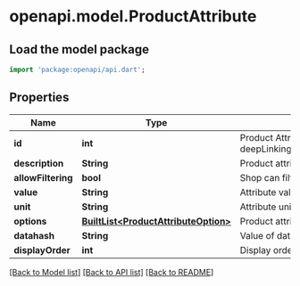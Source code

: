 # openapi.model.ProductAttribute

## Load the model package
```dart
import 'package:openapi/api.dart';
```

## Properties
Name | Type | Description | Notes
------------ | ------------- | ------------- | -------------
**id** | **int** | Product Attribute ID, as retrievable from <a href=\"?deepLinking=true#/Product/ProductAttributes\">/api/Product/ProductAttribute</a> | [optional] 
**description** | **String** | Product attribute name | [optional] 
**allowFiltering** | **bool** | Shop can filter on option | [optional] 
**value** | **String** | Attribute value | [optional] 
**unit** | **String** | Attribute unit description | [optional] 
**options** | [**BuiltList&lt;ProductAttributeOption&gt;**](ProductAttributeOption.md) | Product attribute options | [optional] 
**datahash** | **String** | Value of datahash | [optional] 
**displayOrder** | **int** | Display order of attribute | [optional] 

[[Back to Model list]](../README.md#documentation-for-models) [[Back to API list]](../README.md#documentation-for-api-endpoints) [[Back to README]](../README.md)


